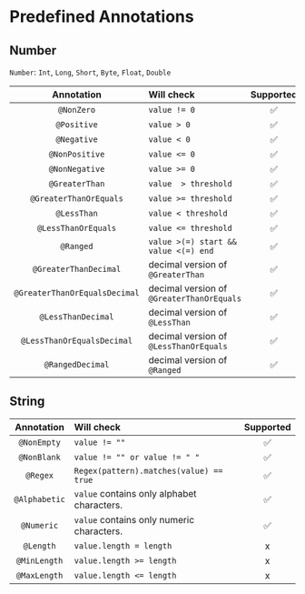 # Predefined Annotations

## Number

`Number`: `Int`, `Long`, `Short`, `Byte`, `Float`, `Double`

|          Annotation           | Will check                                |     Supported      |
|:-----------------------------:|:------------------------------------------|:------------------:|
|          `@NonZero`           | `value != 0`                              | :white_check_mark: |
|          `@Positive`          | `value > 0`                               | :white_check_mark: |
|          `@Negative`          | `value < 0`                               | :white_check_mark: |
|        `@NonPositive`         | `value <= 0`                              | :white_check_mark: |
|        `@NonNegative`         | `value >= 0`                              | :white_check_mark: |
|        `@GreaterThan`         | `value  > threshold`                      | :white_check_mark: |
|    `@GreaterThanOrEquals`     | `value >= threshold`                      | :white_check_mark: |
|          `@LessThan`          | `value < threshold`                       | :white_check_mark: |
|      `@LessThanOrEquals`      | `value <= threshold`                      | :white_check_mark: |
|           `@Ranged`           | `value >(=) start && value <(=) end `     | :white_check_mark: |
|     `@GreaterThanDecimal`     | decimal version of `@GreaterThan`         | :white_check_mark: |
| `@GreaterThanOrEqualsDecimal` | decimal version of `@GreaterThanOrEquals` | :white_check_mark: |
|      `@LessThanDecimal`       | decimal version of `@LessThan`            | :white_check_mark: |
|  `@LessThanOrEqualsDecimal`   | decimal version of `@LessThanOrEquals`    | :white_check_mark: |
|       `@RangedDecimal`        | decimal version of `@Ranged`              | :white_check_mark: |

## String

|  Annotation   | Will check                                 |     Supported      |
|:-------------:|:-------------------------------------------|:------------------:|
|  `@NonEmpty`  | `value != ""`                              | :white_check_mark: |
|  `@NonBlank`  | `value != "" or value != " "`              | :white_check_mark: |
|   `@Regex`    | `Regex(pattern).matches(value) == true`    | :white_check_mark: |
| `@Alphabetic` | `value` contains only alphabet characters. | :white_check_mark: |
|  `@Numeric`   | `value` contains only numeric characters.  | :white_check_mark: |
|   `@Length`   | `value.length = length`                    |         x          |
| `@MinLength`  | `value.length >= length`                   |         x          |
| `@MaxLength`  | `value.length <= length`                   |         x          |
